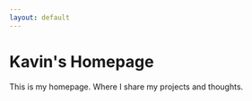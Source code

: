 ```yaml
---
layout: default
---
```


# Kavin's Homepage

This is my homepage. Where I share my projects and thoughts.
